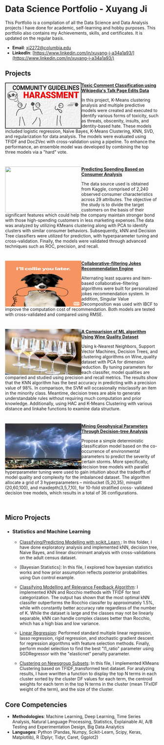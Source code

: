# Data Science Portfolio - Xuyang Ji
This Portfolio is a compilation of all the Data Science and Data Analysis projects I have done for academic, self-learning and hobby purposes. This portfolio also contains my Achievements, skills, and certificates. It is updated on the regular basis.

- **Email**: [xj2272@columbia.edu](xj2272@columbia.edu)
- **LinkedIn**: [https://www.linkedin.com/in/xuyang-j-a34a1a93/](https://www.linkedin.com/in/xuyang-j-a34a1a93/)

## Projects

<img align="left" width="250" height="150" src="https://github.com/Celinejxy/Porforlio_data_science/blob/main/Images/toxic_comm.jpeg"> **[Toxic Comment Classification using Wikipedia's Talk Page Edits Data](https://github.com/jjbocek/ToxicApp.git)**

In this project, K-Means clustering analysis and multiple predictive models were created and executed to identify various forms of toxicity, such as threats, obscenity, insults, and identity-based hate. These models included logistic regression, Naïve Bayes, K-Means Clustering, KNN, SVD, and regularization for data analysis. The models were evaluated using TFIDF and Doc2Vec with cross-validation using a pipeline. To enhance the performance, an ensemble model was developed by combining the top three models via a "hard" vote.

#

<img align="left" width="250" height="150" src="https://github.com/archd3sai/Portfolio/blob/master/Images/instacart.jpeg"> **[Predicting Spending Based on Consumer Analysis](https://github.com/Celinejxy/Predicting-Consumer-Spending.git)**

The data source used is obtained from Kaggle, comprised of 2,240 observed consumer characteristics across 29 attributes. The objective of the study is to divide the target customers on the basis of their significant features which could help the company maintain stronger bond with those high-spending customers in less marketing expenses.The data was analyzed by utilizing KMeans clustering along with PCA to identify clusters with similar consumer behaviors. Subsequently, kNN and Decision Tree classifiers were utilized for prediction, with hyperparameter tuning and cross-validation. Finally, the models were validated through advanced techniques such as ROC, precision, and recall.


#

<img align="left" width="250" height="150" src="https://github.com/Celinejxy/Porforlio_data_science/blob/main/Images/dog-puns-collie-you-later.jpg"> **[Collaborative-filtering Jokes Recommendation Engine](https://github.com/Celinejxy/JESTER-DS)**

Alternating least squares and item-based collaborative-filtering algorithms were built for personalized jokes recommendation system. In addition, Singular Value Decomposition was used with IBCF to improve the computation cost of recommendation. Both models are tested with cross-validated and compared using RMSE. 

#

<img align="left" width="250" height="150" src="https://github.com/Celinejxy/Porforlio_data_science/blob/main/Images/wine.jpeg"> **[A Comparision of ML algorithm Using Wine Quality Dataset ](wine_quality)**

Using k-Nearest Neighbors, Support Vector Machines, Decision Trees, and clustering algorithms on Wine_quality dataset with PCA for dimension reduction. By tuning parameters for each classifer, model qualities are comparied and studied using precision and recall metrics. The results show that the KNN algorithm has the best accuracy in predicting with a precision value of 98%. In comparison, the SVM will occasionally misclassify an item in the minority class. Meantime, decision trees are able to generate understandable rules without requiring much computation and prior knowledge. Additionally, using HAC and K-Means Clustering with various distance and linkahe functions to examine data structure. 

#

<img align="left" width="250" height="150" src="https://github.com/Celinejxy/Porforlio_data_science/blob/main/Images/storm.jpeg"> **[Mining Geophysical Parameters Through Decision-tree Analysis](storm_ds)**

Propose a simple deterministic classification model based on the co-occurrence of environmental parameters to predict the severity of certain storms. More specifically, decision tree models with parallel hyperparameter tuning were used to gain intuition about the tradeoffs of model quality and complexity for the imbalanced dataset.  The algorithm allocate a grid of 3 hyperparameters – minbucket (5,20,35), minsplit (20,60,100), and maxdepth(3,5,7,10), for 10-fold stratified cross- validated decision tree models, which results in a total of 36 configurations. 


<br />

## Micro Projects
- ### Statistics and Machine Learning
    - [Classifying/Predicting Modelling with scikit_Learn ](Classification) : In this folder, I have done exploratory analysis and implemented kNN, decision tree, Naive Bayes, and linear discriminant analysis with cross-validations on the adult census dataset. 

    - [Bayesian Statistics]: In this file, I explored how bayesian statistics works and how prior assumption reflects posterior probabilities using Gun control example. 

    - [Classifying Modelling anf Relevance Feedback Algorithm](https://github.com/Celinejxy/kNN_Rocchio_NewsGroups.git): I implemented KNN and Rocchio methods with TFIDF for text categorization. The output has shown that the most optimal kNN classifer outperforms the Rocchio classifer by approximately 1.5%, while with constantly better accuracy rate regardless of the number of K. While the dataset is large and the classes may not be linearly separable, kNN can handle complex classes better than Rocchio, which has a high bias and low variance.

    - [Linear Regression](linear_regression): Performed standard multiple linear regression, lasso regression, rigid regression, and stochastic gradient descent for regression algorithms with feature selection methods. Finally, perform model selection to find the best "l1_ratio" parameter using SGDRegressor with  the "elasticnet" penalty parameter. 

    - [Clustering on Newsgroup Subsets](KMeans_Newsgroup_subset): In this file, I implemented KMeans Clustering based on TFIDF_transformed text dataset. For analyzing results, I have wwritten a function to display the top N terms in each cluster sorted by the cluster DF values for each term, the centroid weights for each term in the top N terms in the cluster (mean TFxIDF weight of the term), and the size of the cluster.
 
## Core Competencies

- **Methodologies**: Machine Learning, Deep Learning, Time Series Analysis, Natural Language Processing, Statistics, Explainable AI, A/B Testing and Experimentation Design, Big Data Analytics
- **Languages**: Python (Pandas, Numpy, Scikit-Learn, Scipy, Keras, Matplotlib), R (Dplyr, Tidyr, Caret, Ggplot2)


